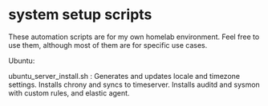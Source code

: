 # system setup scripts

These automation scripts are for my own homelab environment. Feel free to use them, although most of them are for specific use cases.

Ubuntu:

ubuntu_server_install.sh : Generates and updates locale and timezone settings. Installs chrony and syncs to timeserver. Installs auditd and sysmon with custom rules, and elastic agent.
